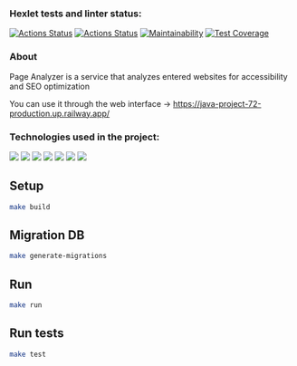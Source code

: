 ### Hexlet tests and linter status:
[![Actions Status](https://github.com/v-b-a/java-project-72/workflows/hexlet-check/badge.svg)](https://github.com/v-b-a/java-project-72/actions)
[![Actions Status](https://github.com/v-b-a/java-project-72/actions/workflows/main.yml/badge.svg)](https://github.com/v-b-a/java-project-72/actions)
[![Maintainability](https://api.codeclimate.com/v1/badges/6823ea17f32d535011a1/maintainability)](https://codeclimate.com/github/v-b-a/java-project-72/maintainability)
[![Test Coverage](https://api.codeclimate.com/v1/badges/6823ea17f32d535011a1/test_coverage)](https://codeclimate.com/github/v-b-a/java-project-72/test_coverage)

### About
Page Analyzer is a service that analyzes entered websites for accessibility and SEO optimization

You can use it through the web interface -> https://java-project-72-production.up.railway.app/

### Technologies used in the project:  
<img src="https://img.shields.io/badge/Java-ED8B00?style=for-the-badge&logo=java&logoColor=white"/> <img src="https://img.shields.io/badge/ebean--orm-green?style=for-the-badge"/>
<img src="https://img.shields.io/badge/PostgreSQL-316192?style=for-the-badge&logo=postgresql&logoColor=white"/>
<img src="https://img.shields.io/badge/Bootstrap-563D7C?style=for-the-badge&logo=bootstrap&logoColor=white"/>
<img src="https://img.shields.io/badge/junit-yellowgreen?style=for-the-badge"/>
<img src="https://img.shields.io/badge/GIT-E44C30?style=for-the-badge&logo=git&logoColor=white"/>
<img src="https://img.shields.io/badge/railway-blue?style=for-the-badge"/>

## Setup
```sh
make build
```
## Migration DB
```sh
make generate-migrations
```

## Run
```sh
make run
```

## Run tests
```sh
make test
```
